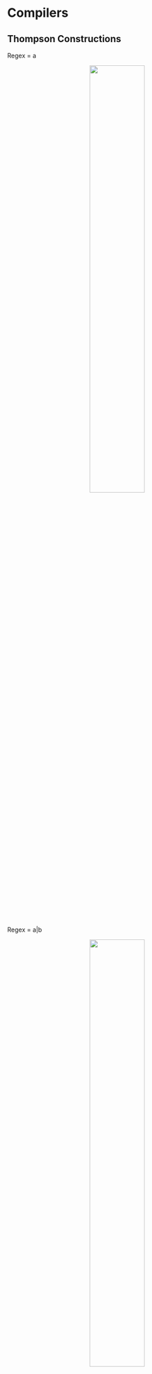 # Compilers

## Thompson Constructions

Regex = a
<p align="center"> <img src="ss/RegexToAfd/output0.png" width="50%"></p>
Regex = a|b
<p align="center"> <img src="ss/RegexToAfd/output1.png" width="50%"></p>
Regex = ab
<p align="center"> <img src="ss/RegexToAfd/output2.png" width="50%"></p>
Regex = a*
<p align="center"> <img src="ss/RegexToAfd/output3.png" width="50%"></p>
Regex = a+
<p align="center"> <img src="ss/RegexToAfd/output4.png" width="50%"></p>
Regex = a|b|c|d|e|f|g
<p align="center"> <img src="ss/RegexToAfd/output5.png" width="100%"></p>
Regex = (a+|b+)(cd|o+)
<p align="center"> <img src="ss/RegexToAfd/output6.png" width="100%"></p>

## Regex to AFD

Regex = a|b
<p align="center"> <img src="ss/AFD00.png" width="50%"></p>
Regex = ab
<p align="center"> <img src="ss/AFD1.png" width="50%"></p>
Regex = a*
<p align="center"> <img src="ss/AFD22.png" width="50%"></p>
Regex = a+
<p align="center"> <img src="ss/AFD33.png" width="50%"></p>
Regex = a+|b+
<p align="center"> <img src="ss/AFD44.png" width="50%"></p>
Regex = (a+|b+)cd
<p align="center"> <img src="ss/AFD55.png" width="100%"></p>
Regex = (a+|b+)cd(a+b+)
<p align="center"> <img src="ss/AFD66.png" width="100%"></p>
Regex = (c+o+r+o+n+a+v+i+r+u+s+)|(c+o+v+i+d+1+9+)
<p align="center"> <img src="ss/ZAFD10.png" width="100%"></p>
Regex = ((git)|(hub)|(github*)|(c+o+v*i*d+1*9))
<p align="center"> <img src="ss/AFD88.png" width="100%"></p>


## Multi-Function Calculator: mfcalc

Mfcalc
<p align="center"> <img src="ss/Mfcalc/mfcalc.png" width="40%"></p>

Declaration for mfcalc
<p align="center"> <img src="ss/Mfcalc/Declarationformfcalc.png" width="70%"></p>

mfcalc Lexer
<p align="center"> <img src="ss/Mfcalc/mfcalcLexer.png" width="50%"></p>

Grammar Rules
<p align="center"> <img src="ss/Mfcalc/grammarrules.png" width="70%"></p>

Symbol Table
<p align="center"> <img src="ss/Mfcalc/symboltable.png" width="70%"></p>

Mfcalc Main
<p align="center"> <img src="ss/Mfcalc/mfcalcmain.png" width="70%"></p>




